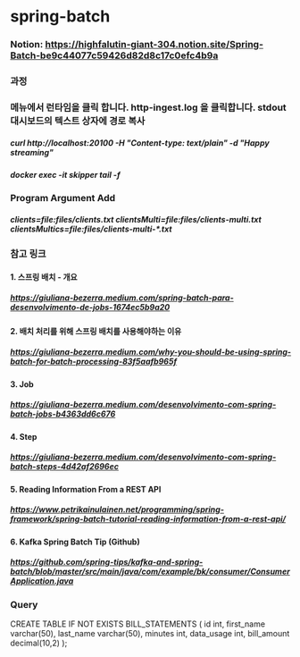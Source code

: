 # spring-batch

### Notion: https://highfalutin-giant-304.notion.site/Spring-Batch-be9c44077c59426d82d8c17c0efc4b9a

### 과정
### 메뉴에서 런타임을 클릭 합니다. http-ingest.log 을 클릭합니다. stdout 대시보드의 텍스트 상자에 경로 복사
##### curl http://localhost:20100 -H "Content-type: text/plain" -d "Happy streaming"
##### docker exec -it skipper tail -f 

### Program Argument Add
##### clients=file:files/clients.txt clientsMulti=file:files/clients-multi.txt clientsMultics=file:files/clients-multi-*.txt

### 참고 링크 
#### 1. 스프링 배치 - 개요 
##### https://giuliana-bezerra.medium.com/spring-batch-para-desenvolvimento-de-jobs-1674ec5b9a20
#### 2. 배치 처리를 위해 스프링 배치를 사용해야하는 이유 
##### https://giuliana-bezerra.medium.com/why-you-should-be-using-spring-batch-for-batch-processing-83f5aafb965f
#### 3. Job 
##### https://giuliana-bezerra.medium.com/desenvolvimento-com-spring-batch-jobs-b4363dd6c676
#### 4. Step 
##### https://giuliana-bezerra.medium.com/desenvolvimento-com-spring-batch-steps-4d42af2696ec
#### 5. Reading Information From a REST API 
##### https://www.petrikainulainen.net/programming/spring-framework/spring-batch-tutorial-reading-information-from-a-rest-api/
#### 6. Kafka Spring Batch Tip (Github) 
##### https://github.com/spring-tips/kafka-and-spring-batch/blob/master/src/main/java/com/example/bk/consumer/ConsumerApplication.java

### Query
CREATE TABLE IF NOT EXISTS BILL_STATEMENTS
(
id int,
first_name varchar(50),
last_name varchar(50),
minutes int,
data_usage int,
bill_amount decimal(10,2)
);